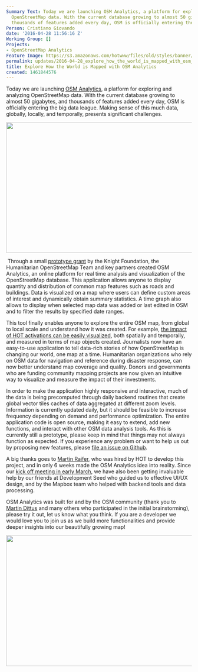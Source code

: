 ```yaml
---
Summary Text: Today we are launching OSM Analytics, a platform for exploring and analyzing
  OpenStreetMap data. With the current database growing to almost 50 gigabytes, and
  thousands of features added every day, OSM is officially entering the big data league.
Person: Cristiano Giovando
date: '2016-04-28 11:56:16 Z'
Working Group: []
Projects:
- OpenStreetMap Analytics
Feature Image: https://s3.amazonaws.com/hotwww/files/old/styles/banner/public/Screen+Shot+2016-04-28+at+13.48.33.png
permalink: updates/2016-04-28_explore_how_the_world_is_mapped_with_osm_analytics
title: Explore How the World is Mapped with OSM Analytics
created: 1461844576
---
```

<p>Today we are launching <a href="http://osm-analytics.org/" target="_blank">OSM Analytics</a>, a platform for exploring and analyzing OpenStreetMap data. With the current database growing to almost 50 gigabytes, and thousands of features added every day, OSM is officially entering the big data league. Making sense of this much data, globally, locally, and temporally, presents significant challenges.</p><p><img src="https://s3.amazonaws.com/hotwww/files/old/Screen%20Shot%202016-04-28%20at%2014.05.34.png" alt="" style="width:640px;height:353px"></p><p>&nbsp;Through a small <a href="http://www.knightfoundation.org/grants/201551652/" target="_blank">prototype grant</a> by the Knight Foundation, the Humanitarian OpenStreetMap Team and key partners created OSM Analytics, an online platform for real time analysis and visualization of the OpenStreetMap database. This application allows anyone to display quantity and distribution of common map features such as roads and buildings. Data is visualized on a map where users can define custom areas of interest and dynamically obtain summary statistics. A time graph also allows to display when selected map data was added or last edited in OSM and to filter the results by specified date ranges.</p><p>This tool finally enables anyone to explore the entire OSM map, from global to local scale and understand how it was created. For example, <a href="http://osm-analytics.org/#/show/polygon:lwmnM~zbKei%7D%40uslAo%60k%40syzBi%7Bd%40fcB%7CtG%7DqrAvbfAk%7BmAcu%60Ae~%40zifBkcb%40%60naBufgAryv%40%60rf%40vrvDctb%40tu_%40uwsAvd_B%7DeSn%60Vwsl%40jndByfs%40rmnC%7DwDnhwBx%7C%7DAjesEvtcLfpO%60%7DpLksyEduF%7DkLdpsAnyv%40nrXza%40%60dwA%7Bvs%40ey%5BidjA%60~d%40ad%60%40%7B%7DHia%60Ab~~Aa_q%40zoNyghA%7DgvAej%7C%40akfF_oe%40%7C%60Mom%7B%40gjvAu%7B~EiulA/highways/recency" target="_blank">the impact of HOT activations can be easily visualized</a>, both spatially and temporally, and measured in terms of map objects created. Journalists now have an easy-to-use application to tell data-rich stories of how OpenStreetMap is changing our world, one map at a time. Humanitarian organizations who rely on OSM data for navigation and reference during disaster response, can now better understand map coverage and quality. Donors and governments who are funding community mapping projects are now given an intuitive way to visualize and measure the impact of their investments.</p><p>In order to make the application highly responsive and interactive, much of the data is being precomputed through daily backend routines that create global vector tiles caches of data aggregated at different zoom levels. Information is currently updated daily, but it should be feasible to increase frequency depending on demand and performance optimization. The entire application code is open source, making it easy to extend, add new functions, and interact with other OSM data analysis tools. As this is currently still a prototype, please keep in mind that things may not always function as expected. If you experience any problem or want to help us out by proposing new features, please <a href="https://github.com/hotosm/osm-analytics/issues" target="_blank">file an issue on Github</a>.</p><p>A big thanks goes to <a href="https://github.com/tyrasd" target="_blank">Martin Raifer</a>, who was hired by HOT to develop this project, and in only 6 weeks made the OSM Analytics idea into reality. Since our <a href="https://hotosm.org/updates/2016-03-10_osm_data_analysis_tool_development_kicks_off" target="_blank">kick off meeting in early March</a>, we have also been getting invaluable help by our friends at Development Seed who guided us to effective UI/UX design, and by the Mapbox team who helped with backend tools and data processing.</p><p>OSM Analytics was built for and by the OSM community (thank you to <a href="http://www.openstreetmap.org/user/dekstop/diary/35620" target="_blank">Martin Dittus</a> and many others who participated in the initial brainstorming), please try it out, let us know what you think. If you are a developer we would love you to join us as we build more functionalities and provide deeper insights into our beautifully growing map!</p><p><img src="https://s3.amazonaws.com/hotwww/files/old/Screen%20Shot%202016-04-28%20at%2013.48.33.png" alt="" style="width:640px;height:354px"></p><p>&nbsp;</p><p>&nbsp;</p>
